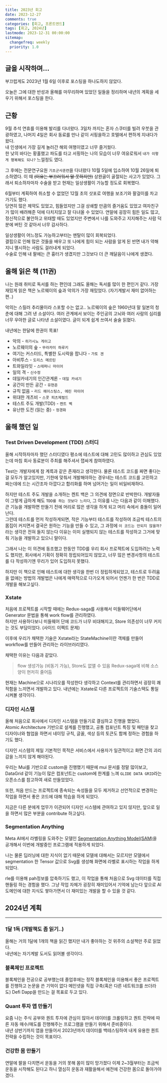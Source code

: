 ```yaml
---
title: 2023년 회고
date: 2023-12-27
comments: true
categories: [회고, 프론트엔드]
tags: [회고, 2024년]
lastmode: 2023-12-31 00:00:00
sitemap:
  changefreq: weekly
  priority: 1.0
---
```


## 글을 시작하며...

부끄럽게도 2023년 1월 6일 이후로 포스팅을 하나도하지 않았다.

오늘은 그에 대한 반성과 올해를 마무리하며 있었던 일들을 정리하며 내년의 계획을 세우기 위해서 포스팅을 한다.

## 근황

9월 추석 연휴를 이용해 발리를 다녀왔다. 3일차 까지는 혼자 스쿠터를 빌려 우붓을 관광하였고, 나머지 4일은 회사 동료를 만나 같이 서핑을하고 호텔에서 편하게 지내다가 왔다.  
내 인생에서 가장 길게 놀러간 해외 여행이였고 너무 즐거웠다.  
한 낮의 바다는 황홀했고 파도를 타고 서핑하는 나의 모습이 너무 여유로워서 `내가 이렇게 행복해도 되나?` 느낄정도 였다.

그 후에는 전문연구요원 `기초군사훈련`을 다녀왔다 10월 5일에 입소하여 10월 26일에 퇴소하였다.
이 때 ~~(이유는 부끄러워서 말 못하지만)~~ 상완골이 골절되는 사고가 있었다.
그래서 퇴소하자마자 수술을 받고 현재는 일상생활이 가능할 정도로 회복했다.

6월부터 계획하여 취소할 수 없었던 12월 초의 삿포로 여행을 보조기와 팔걸이를 차고 가기도 했다.  
당연히 많은 제약도 있었고, 힘들었지만 그걸 상쇄할 만큼의 즐거움도 있었고 여자친구가 많이 배려해준 덕에 다치지않고 잘 다녀올 수 있었다. 연말에 굉장히 힘든 일도 많고, 정신적으로 불안하고 위태할 때도 있었지만 주변에서 나를 도와주고 지지해주는 사람 덕분에 버틴 것 같아서 너무 감사하다.

일상생활이 어느정도 가능하고부터는 멘탈이 많이 회복되었다.  
결핍으로 인해 많은 것들을 배우고 또 나에게 힘이 되는 사람을 알게 된 반면 내가 약해지니 멸시하는 사람도 걸러내게 되었다.  
수술로 인해 내 팔에는 큰 흉터가 생겼지만 그것보다 더 큰 깨달음이 나에게 생겼다.

## 올해 읽은 책 (11권)

나는 원래 취미로 독서를 하는 편인데 그래도 올해는 독서를 많이 한 편인거 같다.
가장 재밌게 읽은 책은 노르웨이의 숲과 악의가 가장 재밌었다. (자기계발서 재미 없어하는 편..)

악의는 스릴러 추리물이라 스포할 수는 없고.. 노르웨이의 숲은 1960년대 말 일본의 청춘에 대해 그려 낸 소설이다. 여러 관계에서 보이는 주인공의 고뇌와 여러 사람의 심리를 너무 우아한 글로 나타낸 소설이였다. 글이 되게 쉽게 쓰여서 술술 읽혔다.

내년에는 한달에 한권이 목표!

- 악의 - `히가시노 게이고`
- 노르웨이의 숲 - `무라카미 하루키`
- 여기는 커스터드, 특별한 도시락을 팝니다 - `가토 겐`
- 아비투스 - `도리스 메르틴`
- 트와일라잇 - `스테퍼니 마이어`
- 일의 격 - `신수정`
- 데일카네기의 인간관계론 - `데일 카네기`
- 공간이 만든 공간 - `유현준`
- 규칙 없음 - `리드 헤이스팅스, 에린 마이어`
- 위대한 개츠비 - `스콧 피츠제럴드`
- 테스트 주도 개발(TDD) - `켄트 벡`
- 유난한 도전 (읽는 중) - `정경화`

## 올해 했던 일

### Test Driven Development (TDD) 스터디

올해 시작하자마자 했던 스터디였다 평소에 테스트에 대해 고민도 많이하고 관심도 있었는데 마침 회사 동료분이 주최를 해주셔서 잽싸게 참여하였다.

Test는 개발자에게 참 계륵과 같은 존재라고 생각한다. 물론 테스트 코드를 짜면 좋다는걸 모두가 알고있지만, 기한에 맞춰서 개발해야하는 경우네는 테스트 코드를 고민하고 짜는데에 드는 시간조차 아깝다고 합리화를 하며 넘어가는 일이 비일비재하다.

하지만 테스트 주도 개발을 소개하는 켄트 백은 그 의견에 정면으로 반박한다. 개발자들이 그렇게 급하게 해도 `TDD를 하는 것보다 느리다`, 그 이유를 나는 다음과 같이 이해했다.  
큰 기능을 개발하면 만들기 전에 머리로 많은 생각을 하게 되고 머리 속에서 충돌이 일어난다.  
그런데 테스트를 먼저 작성하게되면, 작은 기능부터 테스트를 작성하여 조금씩 테스트의 몸집이 커지면서 결국은 원하는 기능을 만들 수 있고, 그 과정에 `이 코드는 안되지 않을까?`라는 생각은 전혀 들지 않는다 이유는 이미 실행되지 않는 테스트를 작성하고 그거에 맞춰 기능을 개발하고 있으니 말이다.

그래서 나는 이 의견에 동조했고 한동안 TDD를 우리 회사 프로젝트에 도입하려는 노력도 했지만, 회사에서 기획이 정확히 정립되어있지 않았고, 너무 많은 변경사항의 테스트를 다 작성하기엔 무리가 있어 도입하지 못했다.

하지만 이 책으로 인해 테스트에 대한 생각을 한번 더 정립하게되었고, 테스트로 두려움을 없애는 방법의 개발법은 나에게 매력적으로 다가오게 되어서 언젠가 한 번은 TDD로 개발을 해보고싶다.

### Xstate

처음에 프로젝트를 시작할 때에는 Redux-saga를 사용해서 미들웨어단에서 Generator 문법을 통해 work flow를 관리하였다.  
하지만 사용하다보니 미들웨어 단에 코드가 너무 비대해지고, Store 의존성이 너무 커지는 것도 부담이었다. (사이드 이펙트 문제)

이후에 우리가 채택한 기술은 Xstate라는 StateMachine이란 객체를 만들어 workflow를 만들어 관리하는 라이브러리였다.

채택한 이유는 다음과 같았다.

> flow 생성가능 (비동기 가능), Store도 없앨 수 있음 Redux-saga에 비해 소스양이 현저히 줄어듬

현재는 Machine으로 시나리오를 작성한다 생각하고 Context를 관리하면서 굉장히 쾌적함을 느끼면서 개발하고 있다. 내년에는 Xstate로 다른 프로젝트의 기술스택도 통일 시켜볼 생각이다.

### 디자인 시스템

올해 처음으로 회사에서 디자인 시스템을 만들기로 결심하고 진행을 했었다.  
Atomic Architecture 기반으로 설계를 진행했고, 공통 컴포넌트 특징 및 패턴을 찾고 디자이너와 협업을 하면서 네이밍 규칙, 글꼴, 색상 등의 토큰도 함께 정하는 경험을 하기도 했다.

디자인 시스템의 제일 기본적인 목적은 서비스에서 사용자가 일관적이고 화면 간의 괴리감을 느끼지 않게 해야된다.

우리는 Mui를 기반으로 custom을 진행했기 때문에 mui 문서를 정말 많이보고, DataGrid 같이 기능이 많은 컴포넌트는 custom에 한계를 느껴 `GLIDE DATA GRID`라는 오픈소스를 참고하여 새로 만들었었다.

또한, 처음 만드는 프로젝트에 종속되는 속성들을 모두 제거하고 선언적으로 변경하는 작업을 하면서 좋은 코드에 대해 학습을 하게 되었다.

지금은 다른 분에게 업무가 이관되어 디자인 시스템에 관여하고 있지 않지만, 앞으로 일을 하면서 많은 부분을 contribute 하고싶다.

### Segmentation Anything

Meta AI에서 라벨링을 도와주는 모델인 [Segmentation Anything Model(SAM)](https://segment-anything.com/])을 공개해서 이번에 개발중인 프로그램에 적용하게 되었다.

나는 물론 딥러닝에 대한 지식이 없기 때문에 모델에 대해서는 모르지만 모델에서 segmentation 한 Tensor 값으로 Svg를 생성해 화면에 라벨로 표시하는 작업을 하게 되었다.

rle를 이용해 pah정보를 압축하기도 했고, 이 작업을 통해 처음으로 Svg 데이터를 직접 핸들링 하는 경험을 했다. 그냥 작업 자체가 굉장히 재미있어서 기억에 남는다 앞으로 AI 도메인에 대한 지식도 쌓아가면서 더 재미있는 개발을 할 수 있을 것 같다.

## 2024년 계획

---

### 1달 1독 (개발책도 좀 읽기..)

올해는 거의 1달에 1개의 책을 읽긴 했지만 내가 좋아하는 것 위주의 소설책만 주로 읽었다.  
내년에는 자기계발 도서도 읽어볼 생각이다.

### 블록체인 프로젝트

블록체인을 전공으로 공부했는데 졸업후에는 정작 블록체인을 이용해서 좋은 프로젝트를 진행하고 논문을 쓴 기억이 없다 메인넷을 직접 구축(혹은 다른 네트워크를 쓰더라도) Defi Dapp을 만드는 걸 목표로 두고 있다.

### Quant 투자 앱 만들기

요즘 나는 주식 공부와 퀀트 투자에 관심이 많아서 데이터를 크롤링하고 퀀트 전략에 따른 자동 매수/매도를 진행해주는 프로그램을 만들기 위해서 준비중이다.  
내년 상반기까지 앱을 만들어서 2023년까지 데이터를 백테스팅하여 내게 유용한 퀀트 전략을 수립하는 것이 목표이다.

### 건강한 몸 만들기

연말에 팔을 다치면서 운동을 거의 못해 몸이 많이 망가졌다 이제 2~3월부터는 조금씩 운동을 시작해도 된다고 하니 열심히 운동과 재활을해서 예전에 건강한 몸으로 돌아가야겠다.
